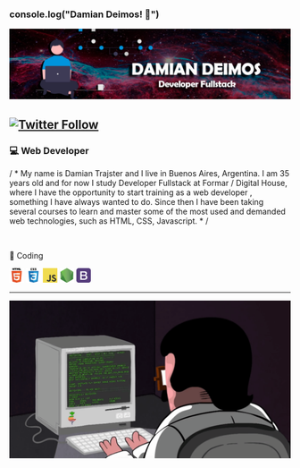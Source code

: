 

### console.log("Damian Deimos! 👋") 




<img width="auto" src="DamianDeimos.jpg">

[![Twitter Follow](https://img.shields.io/twitter/follow/DeimosDamian?color=%231DA1F2&label=DamianDeimos&logo=twitter&style=for-the-badge)](https://twitter.com/DeimosDamian)
---
### 💻 Web Developer 
/ * My name is  Damian Trajster  and I live in Buenos Aires, Argentina.
I am 35 years old and for now I study Developer Fullstack at Formar / Digital House, where I have the opportunity to start training as a  web developer , something I have always wanted to do. Since then I have been taking several courses to learn and master some of the most used and demanded web technologies, such as HTML, CSS, Javascript. * /

<br>

🚀 Coding

<img width="26px" src="https://raw.githubusercontent.com/github/explore/80688e429a7d4ef2fca1e82350fe8e3517d3494d/topics/html/html.png"> <img width="26px" src="https://raw.githubusercontent.com/github/explore/80688e429a7d4ef2fca1e82350fe8e3517d3494d/topics/css/css.png"> <img width="26px" src="https://raw.githubusercontent.com/github/explore/80688e429a7d4ef2fca1e82350fe8e3517d3494d/topics/javascript/javascript.png"> <img width="26px" src="https://raw.githubusercontent.com/github/explore/80688e429a7d4ef2fca1e82350fe8e3517d3494d/topics/nodejs/nodejs.png"> <img width="26px" src="https://raw.githubusercontent.com/github/explore/80688e429a7d4ef2fca1e82350fe8e3517d3494d/topics/bootstrap/bootstrap.png"> 

---



<img width="auto" src="gifprogramer.gif">